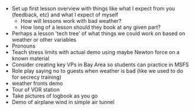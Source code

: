 - Set up first lesson overview with things like what I expect from you (feedback, etc) and what I expect of myself
	- How will lessons work with bad weather?
	- How long of a lesson should they book at any given part?
- Perhaps a lesson 'tech tree' of what things we could work on based on weather or other variables
- Pronouns 
- Teach stress limits with actual demo using maybe Newton force on a known material
- Consider creating key VPs in Bay Area so students can practice in MSFS
- Role play saying no to guests when weather is bad (like we used to do for secrecy training)
- weather fronts demo
- Tour of VOR station 
- Take pictures of logbook as you go
- Demo of airplane wind in simple air tunnel